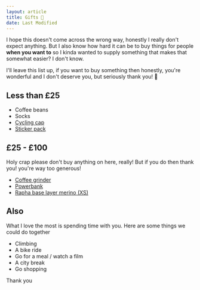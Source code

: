 ```yaml
---
layout: article
title: Gifts 🎈
date: Last Modified
---
```


I hope this doesn't come across the wrong way, honestly I really don't expect anything. But I also know how hard it can be to buy things for people **when you want to** so I kinda wanted to supply something that makes that somewhat easier? I don't know.

I'll leave this list up, if you want to buy something then honestly, you're wonderful and I don't deserve you, but seriously thank you! 🥰

## Less than £25

-   Coffee beans
-   Socks
-   [Cycling cap](https://uk.pedaled.com/collections/men-accessories-hats-caps)
-   [Sticker pack](https://www.mahalomydude.com/en-gb/collections/stickers)

## £25 - £100

Holy crap please don't buy anything on here, really! But if you do then thank you! you're way too generous!

-   [Coffee grinder](https://www.amazon.co.uk/KINGrinder-Straight-Handle-Adjustable-Aeropress/dp/B0CVSDMXFH)
-   [Powerbank](https://www.amazon.co.uk/Anker-Portable-PowerCore-Essential-Technology/dp/)
-   [Rapha base layer merino (XS)](https://www.rapha.cc/gb/en/shop/mens/base-layers)

## Also

What I love the most is spending time with you. Here are some things we could do together

-   Climbing
-   A bike ride
-   Go for a meal / watch a film
-   A city break
-   Go shopping

Thank you
